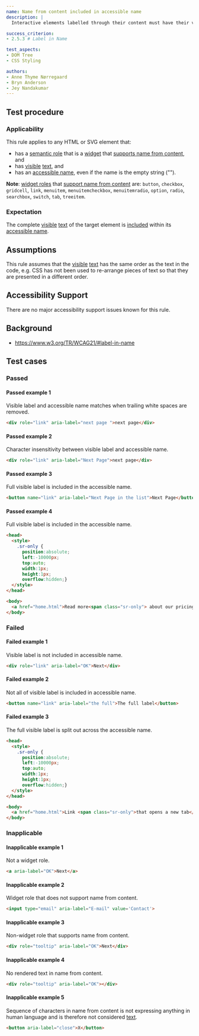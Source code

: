 ```yaml
---
name: Name from content included in accessible name
description: |
  Interactive elements labelled through their content must have their visible label as part of their accessible name.

success_criterion:
- 2.5.3 # Label in Name

test_aspects:
- DOM Tree
- CSS Styling

authors:
- Anne Thyme Nørregaard
- Bryn Anderson
- Jey Nandakumar
---
```


## Test procedure

### Applicability

This rule applies to any HTML or SVG element that:
* has a [semantic role](#semantic-role) that is a [widget](https://www.w3.org/TR/wai-aria-1.1/#widget_roles) that [supports name from content](https://www.w3.org/TR/wai-aria-1.1/#namefromcontent), and 
* has [visible](#visible) [text](https://www.w3.org/TR/WCAG21/#dfn-text), and
* has an [accessible name](#accessible-name), even if the name is the empty string ("").

**Note**: [widget roles](https://www.w3.org/TR/wai-aria-1.1/#widget_roles) that [support name from content](https://www.w3.org/TR/wai-aria-1.1/#namefromcontent) are: `button`, `checkbox`, `gridcell`, `link`, `menuitem`, `menuitemcheckbox`, `menuitemradio`, `option`, `radio`, `searchbox`, `switch`, `tab`, `treeitem`.

### Expectation

The complete [visible](#visible) [text](https://www.w3.org/TR/WCAG21/#dfn-text) of the target element is [included](#included-characters) within its [accessible name](#accessible-name).

## Assumptions

This rule assumes that the [visible](#visible) [text](ttps://www.w3.org/TR/WCAG21/#dfn-text) has the same order as the text in the code, e.g. CSS has not been used to re-arrange pieces of text so that they are presented in a different order.

## Accessibility Support

There are no major accessibility support issues known for this rule.

## Background

- https://www.w3.org/TR/WCAG21/#label-in-name

## Test cases

### Passed

#### Passed example 1

Visible label and accessible name matches when trailing white spaces are removed.

```html
<div role="link" aria-label="next page ">next page</div>
```

#### Passed example 2

Character insensitivity between visible label and accessible name.

```html
<div role="link" aria-label="Next Page">next page</div>
```

#### Passed example 3

Full visible label is included in the accessible name.

```html
<button name="link" aria-label="Next Page in the list">Next Page</button>
```

#### Passed example 4

Full visible label is included in the accessible name.

```html
<head>
  <style>
    .sr-only {
      position:absolute;
      left:-10000px;
      top:auto;
      width:1px;
      height:1px;
      overflow:hidden;}
  </style>
</head>

<body>
  <a href="home.html">Read more<span class="sr-only"> about our pricing</span></a>
</body>
```

### Failed

#### Failed example 1

Visible label is not included in accessible name.

```html
<div role="link" aria-label="OK">Next</div>
```

#### Failed example 2

Not all of visible label is included in accessible name.

```html
<button name="link" aria-label="the full">The full label</button>
```

#### Failed example 3

The full visible label is split out across the accessible name.

```html
<head>
  <style>
    .sr-only {
      position:absolute;
      left:-10000px;
      top:auto;
      width:1px;
      height:1px;
      overflow:hidden;}
  </style>
</head>

<body>
  <a href="home.html">Link <span class="sr-only">that opens a new tab</span> to the homepage</a>
</body>
```

### Inapplicable 

#### Inapplicable example 1

Not a widget role.

```html
<a aria-label="OK">Next</a>
```

#### Inapplicable example 2

Widget role that does not support name from content.

```html
<input type="email" aria-label="E-mail" value='Contact'>
```

#### Inapplicable example 3

Non-widget role that supports name from content.

```html
<div role="tooltip" aria-label="OK">Next</div>
```

#### Inapplicable example 4

No rendered text in name from content.

```html
<div role="tooltip" aria-label="OK"></div>
```

#### Inapplicable example 5

Sequence of characters in name from content is not expressing anything in human language and is therefore not considered [text](https://www.w3.org/TR/WCAG21/#dfn-text).

```html
<button aria-label="close">X</button>
```
